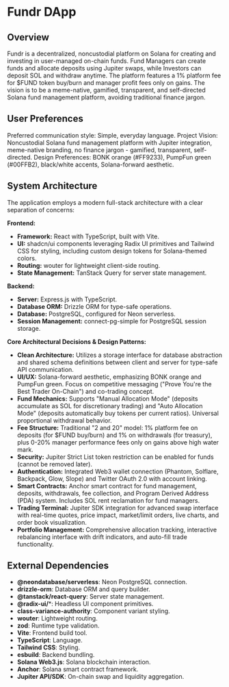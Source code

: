 # Fundr DApp

## Overview

Fundr is a decentralized, noncustodial platform on Solana for creating and investing in user-managed on-chain funds. Fund Managers can create funds and allocate deposits using Jupiter swaps, while Investors can deposit SOL and withdraw anytime. The platform features a 1% platform fee for $FUND token buy/burn and manager profit fees only on gains. The vision is to be a meme-native, gamified, transparent, and self-directed Solana fund management platform, avoiding traditional finance jargon.

## User Preferences

Preferred communication style: Simple, everyday language.
Project Vision: Noncustodial Solana fund management platform with Jupiter integration, meme-native branding, no finance jargon - gamified, transparent, self-directed.
Design Preferences: BONK orange (#FF9233), PumpFun green (#00FFB2), black/white accents, Solana-forward aesthetic.

## System Architecture

The application employs a modern full-stack architecture with a clear separation of concerns:

**Frontend:**
- **Framework:** React with TypeScript, built with Vite.
- **UI:** shadcn/ui components leveraging Radix UI primitives and Tailwind CSS for styling, including custom design tokens for Solana-themed colors.
- **Routing:** wouter for lightweight client-side routing.
- **State Management:** TanStack Query for server state management.

**Backend:**
- **Server:** Express.js with TypeScript.
- **Database ORM:** Drizzle ORM for type-safe operations.
- **Database:** PostgreSQL, configured for Neon serverless.
- **Session Management:** connect-pg-simple for PostgreSQL session storage.

**Core Architectural Decisions & Design Patterns:**
- **Clean Architecture:** Utilizes a storage interface for database abstraction and shared schema definitions between client and server for type-safe API communication.
- **UI/UX:** Solana-forward aesthetic, emphasizing BONK orange and PumpFun green. Focus on competitive messaging ("Prove You're the Best Trader On-Chain") and co-trading concept.
- **Fund Mechanics:** Supports "Manual Allocation Mode" (deposits accumulate as SOL for discretionary trading) and "Auto Allocation Mode" (deposits automatically buy tokens per current ratios). Universal proportional withdrawal behavior.
- **Fee Structure:** Traditional "2 and 20" model: 1% platform fee on deposits (for $FUND buy/burn) and 1% on withdrawals (for treasury), plus 0-20% manager performance fees only on gains above high water mark.
- **Security:** Jupiter Strict List token restriction can be enabled for funds (cannot be removed later).
- **Authentication:** Integrated Web3 wallet connection (Phantom, Solflare, Backpack, Glow, Slope) and Twitter OAuth 2.0 with account linking.
- **Smart Contracts:** Anchor smart contract for fund management, deposits, withdrawals, fee collection, and Program Derived Address (PDA) system. Includes SOL rent reclamation for fund managers.
- **Trading Terminal:** Jupiter SDK integration for advanced swap interface with real-time quotes, price impact, market/limit orders, live charts, and order book visualization.
- **Portfolio Management:** Comprehensive allocation tracking, interactive rebalancing interface with drift indicators, and auto-fill trade functionality.

## External Dependencies

- **@neondatabase/serverless**: Neon PostgreSQL connection.
- **drizzle-orm**: Database ORM and query builder.
- **@tanstack/react-query**: Server state management.
- **@radix-ui/***: Headless UI component primitives.
- **class-variance-authority**: Component variant styling.
- **wouter**: Lightweight routing.
- **zod**: Runtime type validation.
- **Vite**: Frontend build tool.
- **TypeScript**: Language.
- **Tailwind CSS**: Styling.
- **esbuild**: Backend bundling.
- **Solana Web3.js**: Solana blockchain interaction.
- **Anchor**: Solana smart contract framework.
- **Jupiter API/SDK**: On-chain swap and liquidity aggregation.